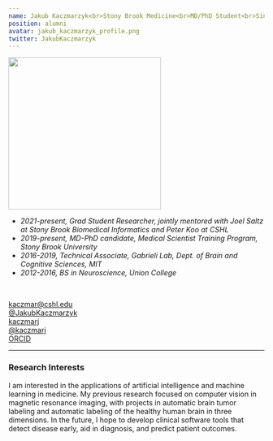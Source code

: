 ```yaml
---
name: Jakub Kaczmarzyk<br>Stony Brook Medicine<br>MD/PhD Student<br>Since 2021
position: alumni
avatar: jakub_kaczmarzyk_profile.png
twitter: JakubKaczmarzyk
---
```


<img width="300" src="{{site.baseurl}}/images/people/{{page.avatar}}" data-action="zoom">
<br>

- _2021-present, Grad Student Researcher, jointly mentored with Joel Saltz at Stony Brook Biomedical Informatics and Peter Koo at CSHL_ <br>
- _2019-present, MD-PhD candidate, Medical Scientist Training Program, Stony Brook University_ <br>
- _2016-2019, Technical Associate, Gabrieli Lab, Dept. of Brain and Cognitive Sciences, MIT_ <br>
- _2012-2016, BS in Neuroscience, Union College_ <br>
<br>

<a href="mailto:kaczmar@cshl.edu"><i class="fas fa-envelope"></i> kaczmar@cshl.edu</a><br>
<a href="https://twitter.com/jakubkaczmarzyk"><i class="fab fa-twitter"></i> @JakubKaczmarzyk </a><br>
<a href="https://www.linkedin.com/in/kaczmarj"><i class="fab fa-linkedin"></i> kaczmarj </a><br>
<a href="https://github.com/kaczmarj"><i class="fab fa-github"></i> @kaczmarj </a><br>
<a href="https://orcid.org/0000-0002-5544-7577"><i class="fab fa-orcid"></i> ORCID </a><br>

<hr>

### Research Interests

I am interested in the applications of artificial intelligence and machine learning in medicine. My previous research focused on computer vision in magnetic resonance imaging, with projects in automatic brain tumor labeling and automatic labeling of the healthy human brain in three dimensions. In the future, I hope to develop clinical software tools that detect disease early, aid in diagnosis, and predict patient outcomes.
<br>
<br>
<br>

&nbsp;
&nbsp;
&nbsp;
&nbsp;
&nbsp;
&nbsp;
&nbsp;
&nbsp;
&nbsp;
&nbsp;
&nbsp;
&nbsp;
&nbsp;
&nbsp;
&nbsp;
&nbsp;
&nbsp;
&nbsp;
&nbsp;
&nbsp;
&nbsp;
&nbsp;
&nbsp;
&nbsp;
